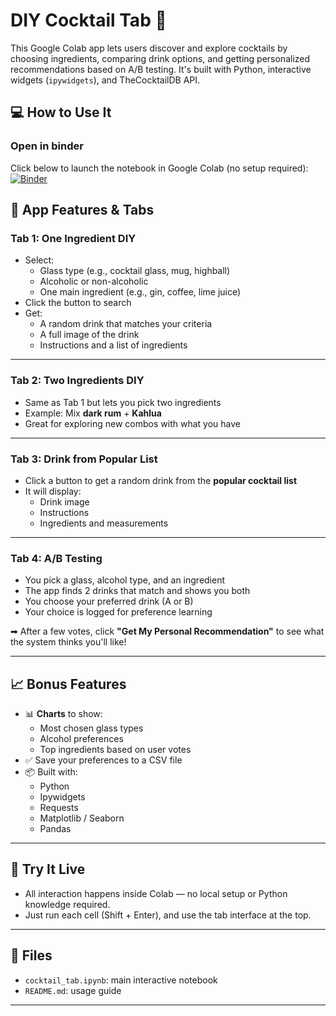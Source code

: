 # DIY Cocktail Tab 🍹

This Google Colab app lets users discover and explore cocktails by choosing ingredients, comparing drink options, and getting personalized recommendations based on A/B testing. It's built with Python, interactive widgets (`ipywidgets`), and TheCocktailDB API.

## 💻 How to Use It

### Open in binder
Click below to launch the notebook in Google Colab (no setup required):
[![Binder](https://mybinder.org/badge_logo.svg)](https://mybinder.org/v2/gh/tw584/Alcohol_DIY_Generator_Project/main?labpath=drink%20DIY%20%26%20AB%20testing.ipynb)


## 🧪 App Features & Tabs

### Tab 1: One Ingredient DIY
- Select:
  - Glass type (e.g., cocktail glass, mug, highball)
  - Alcoholic or non-alcoholic
  - One main ingredient (e.g., gin, coffee, lime juice)
- Click the button to search
- Get:
  - A random drink that matches your criteria
  - A full image of the drink
  - Instructions and a list of ingredients

---

### Tab 2: Two Ingredients DIY
- Same as Tab 1 but lets you pick two ingredients
- Example: Mix **dark rum** + **Kahlua**
- Great for exploring new combos with what you have

---

### Tab 3: Drink from Popular List
- Click a button to get a random drink from the **popular cocktail list**
- It will display:
  - Drink image
  - Instructions
  - Ingredients and measurements

---

### Tab 4: A/B Testing
- You pick a glass, alcohol type, and an ingredient
- The app finds 2 drinks that match and shows you both
- You choose your preferred drink (A or B)
- Your choice is logged for preference learning

➡ After a few votes, click **"Get My Personal Recommendation"** to see what the system thinks you'll like!

---

## 📈 Bonus Features

- 📊 **Charts** to show:
  - Most chosen glass types
  - Alcohol preferences
  - Top ingredients based on user votes
- ✅ Save your preferences to a CSV file
- 📦 Built with:
  - Python
  - Ipywidgets
  - Requests
  - Matplotlib / Seaborn
  - Pandas

---

## 🚀 Try It Live
- All interaction happens inside Colab — no local setup or Python knowledge required.
- Just run each cell (Shift + Enter), and use the tab interface at the top.

---

## 📂 Files
- `cocktail_tab.ipynb`: main interactive notebook
- `README.md`: usage guide

---
